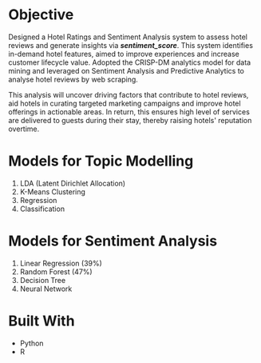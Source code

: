 # Objective
Designed a Hotel Ratings and Sentiment Analysis system to assess hotel reviews and generate insights via ***sentiment_score***. This system identifies in-demand hotel features, aimed to improve experiences and increase customer lifecycle value. Adopted the CRISP-DM analytics model for data mining and leveraged on Sentiment Analysis and Predictive Analytics to analyse hotel reviews by web scraping.<br />

This analysis will uncover driving factors that contribute to hotel reviews, aid hotels in curating targeted marketing campaigns and improve hotel offerings in actionable areas. In return, this ensures high level of services are delivered to guests during their stay, thereby raising hotels' reputation overtime. 

# Models for Topic Modelling
1. LDA (Latent Dirichlet Allocation)
2. K-Means Clustering
3. Regression
4. Classification  

# Models for Sentiment Analysis
1. Linear Regression (39%) 
2. Random Forest (47%)
3. Decision Tree
4. Neural Network

# Built With 
- Python <br />
- R
